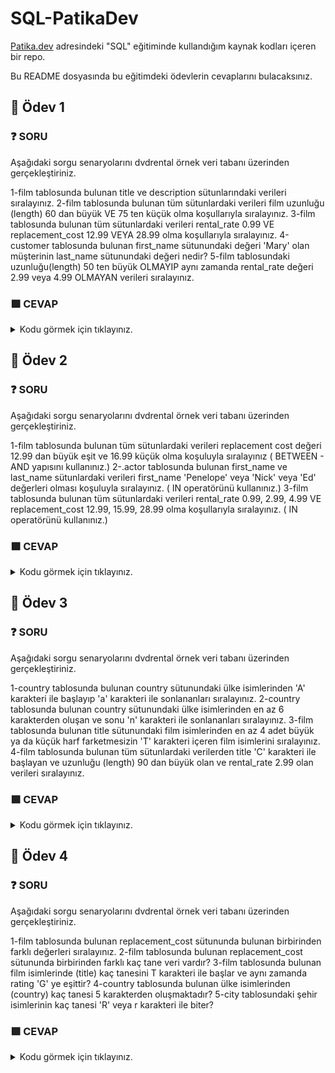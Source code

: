# SQL-PatikaDev
[Patika.dev](https://app.patika.dev/egitimler) adresindeki "SQL" eğitiminde kullandığım kaynak kodları içeren bir repo.

Bu README dosyasında bu eğitimdeki ödevlerin cevaplarını bulacaksınız.
## :brain: Ödev 1 

### :question: SORU 
Aşağıdaki sorgu senaryolarını dvdrental örnek veri tabanı üzerinden gerçekleştiriniz.

1-film tablosunda bulunan title ve description sütunlarındaki verileri sıralayınız.
2-film tablosunda bulunan tüm sütunlardaki verileri film uzunluğu (length) 60 dan büyük VE 75 ten küçük olma koşullarıyla sıralayınız.
3-film tablosunda bulunan tüm sütunlardaki verileri rental_rate 0.99 VE replacement_cost 12.99 VEYA 28.99 olma koşullarıyla sıralayınız.
4-customer tablosunda bulunan first_name sütunundaki değeri 'Mary' olan müşterinin last_name sütunundaki değeri nedir?
5-film tablosundaki uzunluğu(length) 50 ten büyük OLMAYIP aynı zamanda rental_rate değeri 2.99 veya 4.99 OLMAYAN verileri sıralayınız.

### :green_square: CEVAP

<details>
<summary>Kodu görmek için tıklayınız.</summary>

SELECT title , description FROM film ;

SELECT * FROM film 
WHERE  length > 60 AND length < 75 ;

SELECT * FROM film 
WHERE  rental_rate = 0.99 AND (replacement_cost = 12.99 OR replacement_cost = 28.99) ;

SELECT last_name FROM customer 
WHERE  first_name = 'Mary' ;

SELECT * FROM film 
WHERE  length <= 50 AND NOT(rental_rate = 2.99 OR rental_rate = 4.99) ;
</details>

## :brain: Ödev 2

### :question: SORU 
Aşağıdaki sorgu senaryolarını dvdrental örnek veri tabanı üzerinden gerçekleştiriniz.

1-film tablosunda bulunan tüm sütunlardaki verileri replacement cost değeri 12.99 dan büyük eşit ve 16.99 küçük olma koşuluyla sıralayınız ( BETWEEN - AND yapısını kullanınız.)
2-.actor tablosunda bulunan first_name ve last_name sütunlardaki verileri first_name 'Penelope' veya 'Nick' veya 'Ed' değerleri olması koşuluyla sıralayınız. ( IN operatörünü kullanınız.)
3-film tablosunda bulunan tüm sütunlardaki verileri rental_rate 0.99, 2.99, 4.99 VE replacement_cost 12.99, 15.99, 28.99 olma koşullarıyla sıralayınız. ( IN operatörünü kullanınız.)

### :green_square: CEVAP

<details>
<summary>Kodu görmek için tıklayınız.</summary>
SELECT  * FROM film
WHERE replacement_cost BETWEEN  12.99 AND  16.99 ;

SELECT first_name , last_name FROM actor
WHERE first_name IN('Penelope' , 'Nick' , 'Ed') ;

SELECT * FROM film 
WHERE rental_rate IN(0.99 , 2.99 , 4.99) AND  replacement_cost IN(12.99 , 15.99 , 28.99) ;
</details>

## :brain: Ödev 3

### :question: SORU 
Aşağıdaki sorgu senaryolarını dvdrental örnek veri tabanı üzerinden gerçekleştiriniz.

1-country tablosunda bulunan country sütunundaki ülke isimlerinden 'A' karakteri ile başlayıp 'a' karakteri ile sonlananları sıralayınız.
2-country tablosunda bulunan country sütunundaki ülke isimlerinden en az 6 karakterden oluşan ve sonu 'n' karakteri ile sonlananları sıralayınız.
3-film tablosunda bulunan title sütunundaki film isimlerinden en az 4 adet büyük ya da küçük harf farketmesizin 'T' karakteri içeren film isimlerini sıralayınız.
4-film tablosunda bulunan tüm sütunlardaki verilerden title 'C' karakteri ile başlayan ve uzunluğu (length) 90 dan büyük olan ve rental_rate 2.99 olan verileri sıralayınız.

### :green_square: CEVAP

<details>
<summary>Kodu görmek için tıklayınız.</summary>
SELECT country FROM country
WHERE country LIKE 'A%a' ;

SELECT country FROM country
WHERE country LIKE '_____%n' ;

SELECT title FROM film
WHERE title ILIKE '%T%T%T%T%' ;

SELECT * FROM film
WHERE title LIKE 'C%' AND length > 90 AND rental_rate = 2.99 ;
</details>

## :brain: Ödev 4

### :question: SORU 
Aşağıdaki sorgu senaryolarını dvdrental örnek veri tabanı üzerinden gerçekleştiriniz.

1-film tablosunda bulunan replacement_cost sütununda bulunan birbirinden farklı değerleri sıralayınız.
2-film tablosunda bulunan replacement_cost sütununda birbirinden farklı kaç tane veri vardır?
3-film tablosunda bulunan film isimlerinde (title) kaç tanesini T karakteri ile başlar ve aynı zamanda rating 'G' ye eşittir?
4-country tablosunda bulunan ülke isimlerinden (country) kaç tanesi 5 karakterden oluşmaktadır?
5-city tablosundaki şehir isimlerinin kaç tanesi 'R' veya r karakteri ile biter?
### :green_square: CEVAP

<details>
<summary>Kodu görmek için tıklayınız.</summary>
SELECT DISTINCT replacement_cost FROM film ;

SELECT COUNT(DISTINCT replacement_cost) FROM film ;

SELECT COUNT(*) FROM film
WHERE title LIKE 'T%' AND rating = 'G' ;

SELECT COUNT(*) FROM country
WHERE country LIKE '_____' ;

SELECT COUNT(*) FROM city
WHERE city ILIKE '%R' ;
</details>
